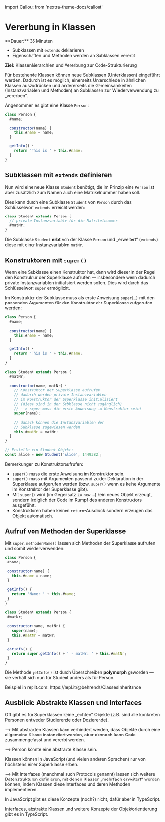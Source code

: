 import Callout from 'nextra-theme-docs/callout'

# Vererbung in Klassen

<Callout>  
  **Dauer:** 35 Minuten

  - Subklassen mit `extends` deklarieren
  - Eigenschaften und Methoden werden an Subklassen vererbt

  **Ziel:** Klassenhierarchien und Vererbung zur Code-Strukturierung
</Callout>

Für bestehende Klassen können neue Subklassen 
(Unterklassen) eingeführt werden. Dadurch
ist es möglich, einerseits Unterschiede in 
ähnlichen Klassen auszudrücken und andererseits
die Gemeinsamkeiten (Instanzvariablen und Methoden)
an Subklassen zur Wiederverwendung zu „vererben“.

Angenommen es gibt eine Klasse `Person`:

```js
class Person {
  #name;

  constructor(name) {
    this.#name = name;
  }

  getInfo() {
    return 'This is ' + this.#name;
  }
}
```

## Subklassen mit `extends` definieren

Nun wird eine neue Klasse `Student` benötigt,
die im Prinzip eine `Person` ist aber zusätzlich 
zum Namen auch eine Matrikelnummer haben soll.

Dies kann durch eine Subklasse `Student` von
`Person` durch das Schlüsselwort `extends`
erreicht werden:

```js
class Student extends Person {
  // private Instanzvariable für die Matrikelnummer
  #matNr; 
}
```

Die Subklasse `Student` **erbt** von der Klasse 
`Person` und „erweitert“ (`extends`) diese mit 
einer Instanzvariablen `matNr`. 

## Konstruktoren mit `super()`

Wenn eine Subklasse einen Konstruktor hat,
dann wird dieser in der Regel den Konstruktur
der Superklasse aufrufen &mdash; insbesondere
wenn dadurch private Instanzvariablen 
initialisiert werden sollen. Dies wird durch
das Schlüsselwort `super` ermöglicht.

Im Konstruktor der Subklasse muss als erste 
Anweisung `super(…)` mit den passenden Argumenten 
für den Konstruktor der Superklasse aufgerufen 
werden:

```js
class Person {
  #name;
	
  constructor(name) {
    this.#name = name;
  }

  getInfo() {
    return 'This is ' + this.#name;
  }
}
	
class Student extends Person {
  #matNr;
	
  constructor(name, matNr) {
    // Konstruktor der Superklasse aufrufen
    // dadurch werden private Instanzvariablen
    // im Konstruktor der Superklasse initialisiert
    // (diese sind in der Subklasse nicht zugänglich)
    // --> super muss die erste Anweisung im Konstruktor sein!
    super(name); 
	
    // danach können die Instanzvariablen der
    // Subklasse zugewiesen werden
    this.#matNr = matNr;
  }
}
	
// Erstelle ein Student-Objekt:
const alice = new Student('Alice', 1449382);
```

Bemerkungen zu Konstruktoraufrufen:

- `super()` muss die erste Anweisung im Konstruktor sein. 
- `super()` muss mit Argumenten passend zu der Deklaration in der Superklasse aufgerufen werden (bzw. `super()` wenn es keine Argumente im Konstruktor der Superklasse gibt).
- Mit `super()` wird (im Gegensatz zu `new …`) kein neues Objekt erzeugt, sondern lediglich der Code im Rumpf des anderen Konstruktors ausgeführt.
- Konstruktoren haben keinen `return`-Ausdruck sondern erzeugen das Objekt automatisch. 

## Aufruf von Methoden der Superklasse

 Mit `super.methodenName()` lassen sich Methoden 
 der Superklasse aufrufen und somit wiederverwenden:

 ```js
class Person {
  #name;
	
  constructor(name) {
    this.#name = name;
  }

  getInfo() {	
    return 'Name: ' + this.#name;	
  }	
}
	
class Student extends Person {	
  #matNr;
	
  constructor(name, matNr) {
    super(name); 
    this.#matNr = matNr;
  }
	
  getInfo() {	
    return super.getInfo() + ' - matNr: ' + this.#matNr;
  }
}
```

Die Methode `getInfo()` ist durch Überschreiben 
**polymorph** geworden &mdash; sie verhält sich 
nun für Student anders als für Person.

<Callout type="warning" emoji="👨🏻‍💻">
Beispiel in replit.com: 
https://repl.it/@behrends/ClassesInheritance 
</Callout>

## Ausblick: Abstrakte Klassen und Interfaces

Oft gibt es für Superklassen keine „echten“ 
Objekte (z.B. sind alle konkreten Personen 
entweder Studierende oder Dozierende).

&xrarr; Mit abstrakten Klassen kann verhindert 
werden, dass Objekte durch eine allgemeine Klasse 
instanziiert werden, aber dennoch kann Code 
zusammengefasst und vererbt werden. 

&xrarr; Person könnte eine abstrakte Klasse sein.

Klassen können in JavaScript (und vielen anderen 
Sprachen) nur von höchstens einer Superklasse erben.

&xrarr; Mit Interfaces (manchmal auch Protocols 
genannt) lassen sich weitere Datenstrukturen 
definieren, mit denen Klassen „mehrfach erweitert“ 
werden können, indem Klassen diese Interfaces und 
deren Methoden implementieren. 

In JavaScript gibt es diese Konzepte (noch?) nicht,
dafür aber in TypeScript.

<Callout type="warning">
Interfaces, abstrakte Klassen und weitere Konzepte der Objektorientierung gibt es in TypeScript.
</Callout>